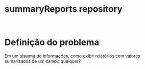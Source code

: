# summaryReports repository 
<br/>

<h1> Definição do problema </h1>
<t>  Em um sistema de informações, como exibir relatórios com valores sumarizados de um campo qualquer? </t>
